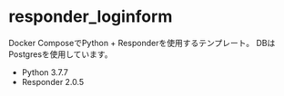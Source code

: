 # responder_loginform

Docker ComposeでPython + Responderを使用するテンプレート。
DBはPostgresを使用しています。

- Python 3.7.7
- Responder 2.0.5